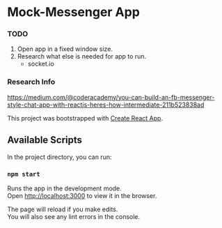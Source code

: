 # Mock-Messenger App

### TODO
1. Open app in a fixed window size. 
2. Research what else is needed for app to run.
    - socket.io

### Research Info
https://medium.com/@coderacademy/you-can-build-an-fb-messenger-style-chat-app-with-reactjs-heres-how-intermediate-211b523838ad

This project was bootstrapped with [Create React App](https://github.com/facebook/create-react-app).

## Available Scripts

In the project directory, you can run:

### `npm start`

Runs the app in the development mode.<br />
Open [http://localhost:3000](http://localhost:3000) to view it in the browser.

The page will reload if you make edits.<br />
You will also see any lint errors in the console.
